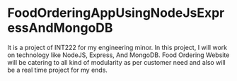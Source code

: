# FoodOrderingAppUsingNodeJsExpressAndMongoDB
It is a project of INT222 for my engineering minor. In this project, I will work on technology like NodeJS, Express, And MongoDB. Food Ordering Website will be catering to all kind of modularity as per customer need and also will be a real time project for my ends.
